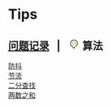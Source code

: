 # Tips

## [问题记录](https://github.com/icctuan/Tips)&nbsp;&nbsp; | &nbsp;&nbsp;<img src="https://github.com/icctuan/Tips/raw/main/img/location32.svg" height="25px" />&nbsp;算法&nbsp;&nbsp;

[防抖](https://github.com/icctuan/Tips/blob/main/Algorithm/debounce.js)  
[节流](https://github.com/icctuan/Tips/blob/main/Algorithm/throttle.js)  
[二分查找](https://github.com/icctuan/Tips/blob/main/Algorithm/binarySearch.js)  
[两数之和](https://github.com/icctuan/Tips/blob/main/Algorithm/two-sum.js)
